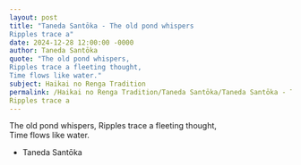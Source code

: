 ```yaml
---
layout: post
title: "Taneda Santōka - The old pond whispers
Ripples trace a"
date: 2024-12-28 12:00:00 -0000
author: Taneda Santōka
quote: "The old pond whispers,
Ripples trace a fleeting thought,  
Time flows like water."
subject: Haikai no Renga Tradition
permalink: /Haikai no Renga Tradition/Taneda Santōka/Taneda Santōka - The old pond whispers
Ripples trace a
---
```


The old pond whispers,
Ripples trace a fleeting thought,  
Time flows like water.

- Taneda Santōka
